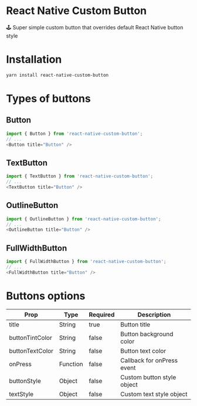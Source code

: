 # React Native Custom Button
🕹 Super simple custom button that overrides default React Native button style

# Installation
```bash
yarn install react-native-custom-button
```

# Types of buttons

## Button
```javascript
import { Button } from 'react-native-custom-button';
// ...
<Button title="Button" />
```

## TextButton
```javascript
import { TextButton } from 'react-native-custom-button';
// ...
<TextButton title="Button" />
```

## OutlineButton
```javascript
import { OutlineButton } from 'react-native-custom-button';
// ...
<OutlineButton title="Button" />
```

## FullWidthButton
```javascript
import { FullWidthButton } from 'react-native-custom-button';
// ...
<FullWidthButton title="Button" />
```

# Buttons options
| Prop | Type | Required | Description |
| ---- | ---- | -------- | ----------- |
| title | String | true | Button title
| buttonTintColor | String | false | Button background color
| buttonTextColor | String | false | Button text color
| onPress | Function | false | Callback for onPress event
| buttonStyle | Object | false | Custom button style object
| textStyle | Object | false | Custom text style object